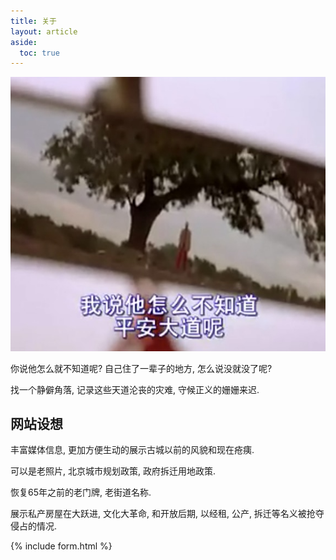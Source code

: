```yaml
---
title: 关于
layout: article
aside:
  toc: true
---
```


![](/assets/images/20200119_welcome.jpg)

你说他怎么就不知道呢? 自己住了一辈子的地方, 怎么说没就没了呢?

找一个静僻角落, 记录这些天道沦丧的灾难, 守候正义的姗姗来迟.

## 网站设想

丰富媒体信息, 更加方便生动的展示古城以前的风貌和现在疮痍.

可以是老照片, 北京城市规划政策, 政府拆迁用地政策.

恢复65年之前的老门牌, 老街道名称.

展示私产房屋在大跃进, 文化大革命, 和开放后期, 以经租, 公产, 拆迁等名义被抢夺侵占的情况.



{% include form.html %}

